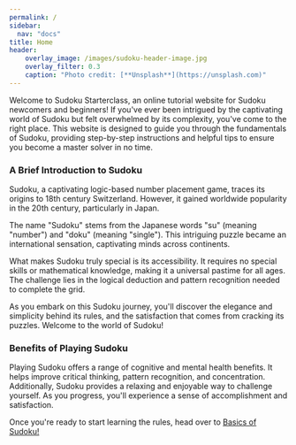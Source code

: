```yaml
---
permalink: /
sidebar:
  nav: "docs"
title: Home
header:
    overlay_image: /images/sudoku-header-image.jpg
    overlay_filter: 0.3
    caption: "Photo credit: [**Unsplash**](https://unsplash.com)"
---
```

Welcome to Sudoku Starterclass, an online tutorial website for Sudoku newcomers and beginners! If you've ever been intrigued by the captivating world of Sudoku but felt overwhelmed by its complexity, you've come to the right place. This website is designed to guide you through the fundamentals of Sudoku, providing step-by-step instructions and helpful tips to ensure you become a master solver in no time.
### A Brief Introduction to Sudoku
Sudoku, a captivating logic-based number placement game, traces its origins to 18th century Switzerland. However, it gained worldwide popularity in the 20th century, particularly in Japan.

The name "Sudoku" stems from the Japanese words "su" (meaning "number") and "doku" (meaning "single"). This intriguing puzzle became an international sensation, captivating minds across continents.

What makes Sudoku truly special is its accessibility. It requires no special skills or mathematical knowledge, making it a universal pastime for all ages. The challenge lies in the logical deduction and pattern recognition needed to complete the grid.

As you embark on this Sudoku journey, you'll discover the elegance and simplicity behind its rules, and the satisfaction that comes from cracking its puzzles. Welcome to the world of Sudoku!
### Benefits of Playing Sudoku
Playing Sudoku offers a range of cognitive and mental health benefits. It helps improve critical thinking, pattern recognition, and concentration. Additionally, Sudoku provides a relaxing and enjoyable way to challenge yourself. As you progress, you'll experience a sense of accomplishment and satisfaction.

Once you're ready to start learning the rules, head over to [Basics of Sudoku!](/basics)
